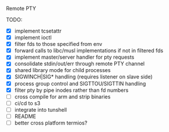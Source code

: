 Remote PTY

TODO:
- [x] implement tcsetattr
- [x] implement ioctl
- [x] filter fds to those specified from env
- [x] forward calls to libc/musl implementations if not in filtered fds
- [x] implement master/server handler for pty requests
- [x] consolidate stdin/out/err through remote PTY channel
- [x] shared library mode for child processes
- [x] SIGWINCH|SIG* handling (requires listener on slave side)
- [x] process group control and SIGTTOU/SIGTTIN handling
- [x] filter pty by pipe inodes rather than fd numbers
- [ ] cross compile for arm and strip binaries
- [ ] ci/cd to s3
- [ ] integrate into tunshell
- [ ] README
- [ ] better cross platform termios?